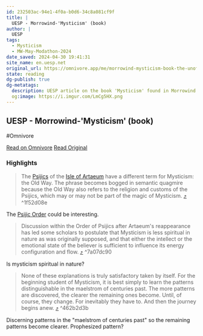 ```yaml
---
id: 232503ac-94e1-4f0a-b0d6-34c8a081cf9f
title: |
  UESP - Morrowind-'Mysticism' (book)
author: |
  UESP
tags:
  - Mysticism
  - MW-May-Modathon-2024
date_saved: 2024-04-30 19:41:31
site_name: en.uesp.net
original_url: https://omnivore.app/me/morrowind-mysticism-book-the-unofficial-elder-scrolls-pages-uesp-18f2df39ed1
state: reading
dg-publish: true
dg-metatags:
  description: UESP article on the book 'Mysticism' found in Morrowind
  og:image: https://i.imgur.com/LmCg5HX.png
---
```


## UESP - Morrowind-'Mysticism' (book)
#Omnivore

[Read on Omnivore](https://omnivore.app/me/morrowind-mysticism-book-the-unofficial-elder-scrolls-pages-uesp-18f2df39ed1)
[Read Original](https://en.uesp.net/wiki/Morrowind:Mysticism_(book))

### Highlights

> The [Psijics](https://en.uesp.net/wiki/Lore:Psijic%5FOrder "Lore:Psijic Order") of the [Isle of Artaeum](https://en.uesp.net/wiki/Lore:Artaeum "Lore:Artaeum") have a different term for Mysticism: the Old Way. The phrase becomes bogged in semantic quagmire because the Old Way also refers to the religion and customs of the Psijics, which may or may not be part of the magic of Mysticism. [⤴️](https://omnivore.app/me/morrowind-mysticism-book-the-unofficial-elder-scrolls-pages-uesp-18f2df39ed1#1f52d08e-f1b3-40de-b09e-864bdba4c148)  ^1f52d08e

The [Psijic Order](https://en.uesp.net/wiki/Lore:Psijic_Order) could be interesting.

> Discussion within the Order of Psijics after Artaeum's reappearance has led some scholars to postulate that Mysticism is less spiritual in nature as was originally supposed, and that either the intellect or the emotional state of the believer is sufficient to influence its energy configuration and flow. [⤴️](https://omnivore.app/me/morrowind-mysticism-book-the-unofficial-elder-scrolls-pages-uesp-18f2df39ed1#7a07dc90-fa25-4243-af26-6bee149153bc)  ^7a07dc90

Is mysticism spiritual in nature?

> None of these explanations is truly satisfactory taken by itself. For the beginning student of Mysticism, it is best simply to learn the patterns distinguishable in the maelstrom of centuries past. The more patterns are discovered, the clearer the remaining ones become. Until, of course, they change. For inevitably they have to. And then the journey begins anew. [⤴️](https://omnivore.app/me/morrowind-mysticism-book-the-unofficial-elder-scrolls-pages-uesp-18f2df39ed1#462b2d3b-1f95-4e73-920a-4bf39a4b04dc)  ^462b2d3b

Discerning patterns in the "maelstrom of centuries past" so the remaining patterns become clearer. Prophesized pattern?


